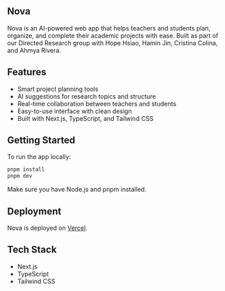 ## Nova

Nova is an AI-powered web app that helps teachers and students plan, organize, and complete their academic projects with ease. Built as part of our Directed Research group with Hope Hsiao, Hamin Jin, Cristina Colina, and Ahmya Rivera.

## Features

- Smart project planning tools  
- AI suggestions for research topics and structure  
- Real-time collaboration between teachers and students  
- Easy-to-use interface with clean design  
- Built with Next.js, TypeScript, and Tailwind CSS  

## Getting Started

To run the app locally:

```bash
pnpm install
pnpm dev
```

Make sure you have Node.js and pnpm installed.

## Deployment

Nova is deployed on [Vercel](https://nova-puce-tau.vercel.app/).

## Tech Stack

- Next.js  
- TypeScript  
- Tailwind CSS  
